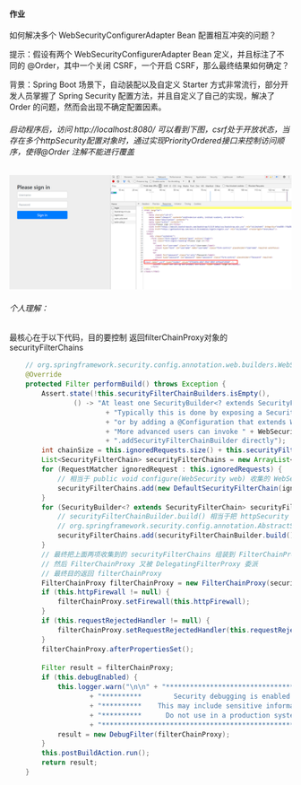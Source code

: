 #### 作业

如何解决多个 WebSecurityConfigurerAdapter Bean 配置相互冲突的问题？

提示：假设有两个 WebSecurityConfigurerAdapter Bean 定义，并且标注了不同的 @Order，其中一个关闭 CSRF，一个开启 CSRF，那么最终结果如何确定？

背景：Spring Boot 场景下，自动装配以及自定义 Starter 方式非常流行，部分开发人员掌握了 Spring Security 配置方法，并且自定义了自己的实现，解决了 Order 的问题，然而会出现不确定配置因素。



###### 启动程序后，访问 http://localhost:8080/ 可以看到下图，csrf处于开放状态，当存在多个httpSecurity配置对象时，通过实现PriorityOrdered接口来控制访问顺序，使得@Order 注解不能进行覆盖

![image-20210428195536558](.\image-20210428195536558.png)

###### 个人理解：

最核心在于以下代码，目的要控制 返回filterChainProxy对象的securityFilterChains

```java
	// org.springframework.security.config.annotation.web.builders.WebSecurity#performBuild
	@Override
	protected Filter performBuild() throws Exception {
		Assert.state(!this.securityFilterChainBuilders.isEmpty(),
				() -> "At least one SecurityBuilder<? extends SecurityFilterChain> needs to be specified. "
						+ "Typically this is done by exposing a SecurityFilterChain bean "
						+ "or by adding a @Configuration that extends WebSecurityConfigurerAdapter. "
						+ "More advanced users can invoke " + WebSecurity.class.getSimpleName()
						+ ".addSecurityFilterChainBuilder directly");
		int chainSize = this.ignoredRequests.size() + this.securityFilterChainBuilders.size();
		List<SecurityFilterChain> securityFilterChains = new ArrayList<>(chainSize);
		for (RequestMatcher ignoredRequest : this.ignoredRequests) {
            // 相当于 public void configure(WebSecurity web) 收集的 WebSecurity配置 进行组装
			securityFilterChains.add(new DefaultSecurityFilterChain(ignoredRequest));
		}
		for (SecurityBuilder<? extends SecurityFilterChain> securityFilterChainBuilder : this.securityFilterChainBuilders) {
            // securityFilterChainBuilder.build() 相当于把 httpSecurity 进行 
            // org.springframework.security.config.annotation.AbstractSecurityBuilder#build()
			securityFilterChains.add(securityFilterChainBuilder.build());
		}
        // 最终把上面两项收集到的 securityFilterChains 组装到 FilterChainProxy 返回 
        // 然后 FilterChainProxy 又被 DelegatingFilterProxy 委派
        // 最终目的返回 filterChainProxy
		FilterChainProxy filterChainProxy = new FilterChainProxy(securityFilterChains);
		if (this.httpFirewall != null) {
			filterChainProxy.setFirewall(this.httpFirewall);
		}
		if (this.requestRejectedHandler != null) {
			filterChainProxy.setRequestRejectedHandler(this.requestRejectedHandler);
		}
		filterChainProxy.afterPropertiesSet();

		Filter result = filterChainProxy;
		if (this.debugEnabled) {
			this.logger.warn("\n\n" + "********************************************************************\n"
					+ "**********        Security debugging is enabled.       *************\n"
					+ "**********    This may include sensitive information.  *************\n"
					+ "**********      Do not use in a production system!     *************\n"
					+ "********************************************************************\n\n");
			result = new DebugFilter(filterChainProxy);
		}
		this.postBuildAction.run();
		return result;
	}
```

